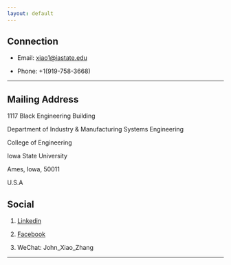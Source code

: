 ```yaml
---
layout: default
---
```


## Connection

* Email: xiao1@iastate.edu

* Phone: +1(919-758-3668)

---

## Mailing Address

 1117 Black Engineering Building
 
 Department of Industry & Manufacturing Systems Engineering

 College of Engineering
 
 Iowa State University
 
 Ames, Iowa, 50011
 
 U.S.A

## Social

1. [Linkedin](www.linkedin.com/in/zhangxiaoiowa)

2. [Facebook](https://www.facebook.com/johnzhangwhut)

3. WeChat: John_Xiao_Zhang

- - -
